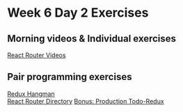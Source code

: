 # Week 6 Day 2 Exercises

## Morning videos & Individual exercises

[React Router Videos](videos)



## Pair programming exercises

[Redux Hangman](hangman)  
[React Router Directory](directory)
[Bonus: Production Todo-Redux](./todo.md)

